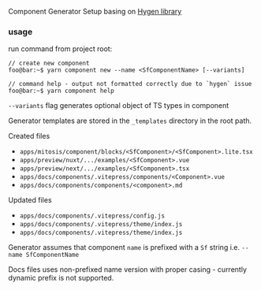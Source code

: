 Component Generator Setup basing on [Hygen library](https://www.hygen.io/)
### usage
run command from project root:

```console
// create new component
foo@bar:~$ yarn component new --name <SfComponentName> [--variants]

// command help - output not formatted correctly due to `hygen` issue
foo@bar:~$ yarn component help
```
`--variants` flag generates optional object of TS types in component

Generator templates are stored in the `_templates` directory in the root path.

Created files
- `apps/mitosis/component/blocks/<SfComponent>/<SfComponent>.lite.tsx`
- `apps/preview/nuxt/.../examples/<SfComponent>.vue`
- `apps/preview/next/.../examples/<SfComponent>.tsx`
- `apps/docs/components/.vitepress/components/<Component>.vue`
- `apps/docs/components/components/<component>.md`

Updated files
- `apps/docs/components/.vitepress/config.js`
- `apps/docs/components/.vitepress/theme/index.js`
- `apps/docs/components/.vitepress/theme/index.js`

Generator assumes that component `name` is prefixed with a `Sf` string i.e. `--name SfComponentName`

Docs files uses non-prefixed name version with proper casing - currently dynamic prefix is not supported.
